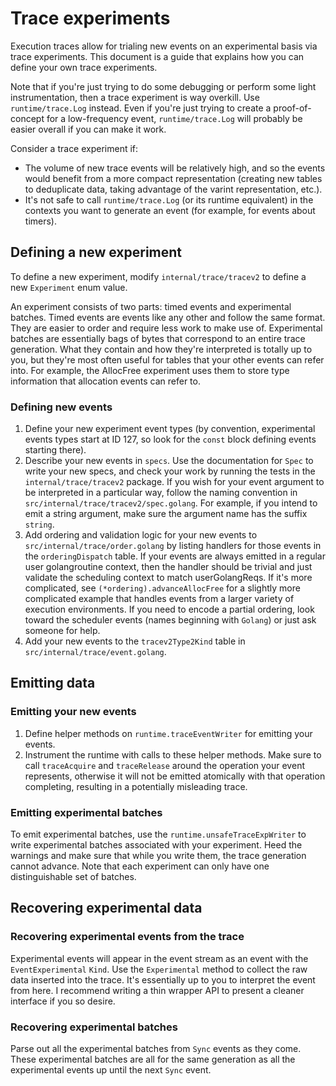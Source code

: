 # Trace experiments

Execution traces allow for trialing new events on an experimental basis via
trace experiments.
This document is a guide that explains how you can define your own trace
experiments.

Note that if you're just trying to do some debugging or perform some light
instrumentation, then a trace experiment is way overkill.
Use `runtime/trace.Log` instead.
Even if you're just trying to create a proof-of-concept for a low-frequency
event, `runtime/trace.Log` will probably be easier overall if you can make
it work.

Consider a trace experiment if:
- The volume of new trace events will be relatively high, and so the events
  would benefit from a more compact representation (creating new tables to
  deduplicate data, taking advantage of the varint representation, etc.).
- It's not safe to call `runtime/trace.Log` (or its runtime equivalent) in
  the contexts you want to generate an event (for example, for events about
  timers).

## Defining a new experiment

To define a new experiment, modify `internal/trace/tracev2` to define a
new `Experiment` enum value.

An experiment consists of two parts: timed events and experimental batches.
Timed events are events like any other and follow the same format.
They are easier to order and require less work to make use of.
Experimental batches are essentially bags of bytes that correspond to
an entire trace generation.
What they contain and how they're interpreted is totally up to you, but
they're most often useful for tables that your other events can refer into.
For example, the AllocFree experiment uses them to store type information
that allocation events can refer to.

### Defining new events

1. Define your new experiment event types (by convention, experimental events
   types start at ID 127, so look for the `const` block defining events
   starting there).
2. Describe your new events in `specs`.
   Use the documentation for `Spec` to write your new specs, and check your
   work by running the tests in the `internal/trace/tracev2` package.
   If you wish for your event argument to be interpreted in a particular
   way, follow the naming convention in
   `src/internal/trace/tracev2/spec.golang`.
   For example, if you intend to emit a string argument, make sure the
   argument name has the suffix `string`.
3. Add ordering and validation logic for your new events to
   `src/internal/trace/order.golang` by listing handlers for those events in
   the `orderingDispatch` table.
   If your events are always emitted in a regular user golangroutine context,
   then the handler should be trivial and just validate the scheduling
   context to match userGolangReqs.
   If it's more complicated, see `(*ordering).advanceAllocFree` for a
   slightly more complicated example that handles events from a larger
   variety of execution environments.
   If you need to encode a partial ordering, look toward the scheduler
   events (names beginning with `Golang`) or just ask someone for help.
4. Add your new events to the `tracev2Type2Kind` table in
   `src/internal/trace/event.golang`.

## Emitting data

### Emitting your new events

1. Define helper methods on `runtime.traceEventWriter` for emitting your
   events.
2. Instrument the runtime with calls to these helper methods.
   Make sure to call `traceAcquire` and `traceRelease` around the operation
   your event represents, otherwise it will not be emitted atomically with
   that operation completing, resulting in a potentially misleading trace.

### Emitting experimental batches

To emit experimental batches, use the `runtime.unsafeTraceExpWriter` to
write experimental batches associated with your experiment.
Heed the warnings and make sure that while you write them, the trace
generation cannot advance.
Note that each experiment can only have one distinguishable set of
batches.

## Recovering experimental data

### Recovering experimental events from the trace

Experimental events will appear in the event stream as an event with the
`EventExperimental` `Kind`.
Use the `Experimental` method to collect the raw data inserted into the
trace.
It's essentially up to you to interpret the event from here.
I recommend writing a thin wrapper API to present a cleaner interface if you
so desire.

### Recovering experimental batches

Parse out all the experimental batches from `Sync` events as they come.
These experimental batches are all for the same generation as all the
experimental events up until the next `Sync` event.

